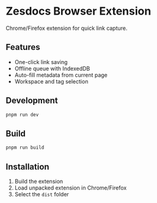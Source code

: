 # Zesdocs Browser Extension

Chrome/Firefox extension for quick link capture.

## Features

- One-click link saving
- Offline queue with IndexedDB
- Auto-fill metadata from current page
- Workspace and tag selection

## Development

```bash
pnpm run dev
```

## Build

```bash
pnpm run build
```

## Installation

1. Build the extension
2. Load unpacked extension in Chrome/Firefox
3. Select the `dist` folder
